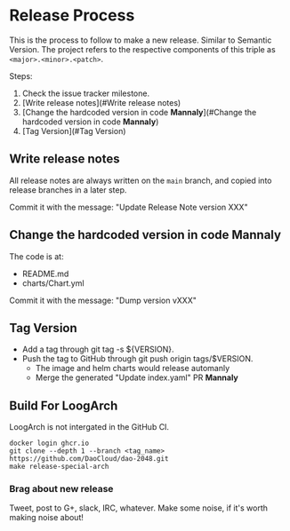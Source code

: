 # Release Process

This is the process to follow to make a new release.
Similar to Semantic Version. The project refers to the respective components of this triple as `<major>.<minor>.<patch>`.

Steps:

1. Check the issue tracker milestone.
1. [Write release notes](#Write release notes)
1. [Change the hardcoded version in code **Mannaly**](#Change the hardcoded version in code **Mannaly**)
1. [Tag Version](#Tag Version)

## Write release notes

All release notes are always written on the `main` branch, and
copied into release branches in a later step.

Commit it with the message: "Update Release Note version XXX"

## Change the hardcoded version in code **Mannaly**

The code is at:

* README.md
* charts/Chart.yml

Commit it with the message: "Dump version vXXX"

## Tag Version

* Add a tag through git tag -s ${VERSION}.
* Push the tag to GitHub through git push origin tags/$VERSION.
  * The image and helm charts would release automanly
  * Merge the generated "Update index.yaml" PR **Mannaly**

## Build For LoogArch

LoogArch is not intergated in the GitHub CI.

```
docker login ghcr.io
git clone --depth 1 --branch <tag_name> https://github.com/DaoCloud/dao-2048.git
make release-special-arch
```

### Brag about new release

Tweet, post to G+, slack, IRC, whatever. Make some noise, if it's
worth making noise about!
